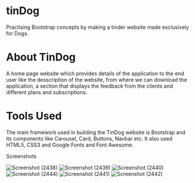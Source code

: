 # tinDog
Practising Bootstrap concepts by making a tinder website made exclusively for Dogs.


# About TinDog
A home page website which provides details of the application to the end user like the desscription of the website, from where we can download the application, a section that displays the feedback from the clients and different plans and subscriptions.

# Tools Used
The main framework used in building the TinDog website is Bootstrap and its components like Carousel, Card, Buttons, Navbar etc. It also used HTML5, CSS3 and Google Fonts and Font Awesome.

Screenshots

![Screenshot (2438)](https://user-images.githubusercontent.com/83640180/194773062-f5ead058-9bf7-4197-963f-819890518dc2.png)
![Screenshot (2439)](https://user-images.githubusercontent.com/83640180/194773089-b211f4de-6321-42b3-8798-e93ac4c324ef.png)
![Screenshot (2440)](https://user-images.githubusercontent.com/83640180/194773091-08053d27-e631-4029-bc8e-8f9f425ba3e4.png)
![Screenshot (2444)](https://user-images.githubusercontent.com/83640180/194773092-a921a47a-6a9d-42e0-aa35-8d7480a81167.png)
![Screenshot (2441)](https://user-images.githubusercontent.com/83640180/194773099-2dad1437-1946-4bd6-927b-8fe54432335c.png)
![Screenshot (2442)](https://user-images.githubusercontent.com/83640180/194773100-d529d58f-5cdf-441d-a0d9-c33b39404669.png)



